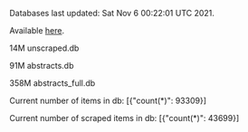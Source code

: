 Databases last updated: Sat Nov  6 00:22:01 UTC 2021. 

Available [here](https://github.com/cbeauhilton/ash-db/releases).

14M	unscraped.db

91M	abstracts.db

358M	abstracts_full.db

Current number of items in db:
[{"count(*)": 93309}]

Current number of scraped items in db:
[{"count(*)": 43699}]
